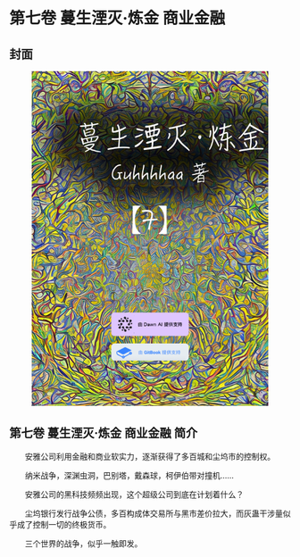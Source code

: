 # 第七卷 蔓生湮灭·炼金 商业金融

## 封面

<figure><img src="../../.gitbook/assets/7.png" alt=""><figcaption></figcaption></figure>

## 第七卷 蔓生湮灭·炼金 商业金融 简介

　　安雅公司利用金融和商业软实力，逐渐获得了多百城和尘坞市的控制权。

　　纳米战争，深渊虫洞，巴别塔，戴森球，柯伊伯带对撞机……

　　安雅公司的黑科技频频出现，这个超级公司到底在计划着什么？

　　尘坞银行发行战争公债，多百构成体交易所与黑市差价拉大，而灰蛊干涉量似乎成了控制一切的终极货币。

　　三个世界的战争，似乎一触即发。
